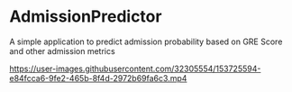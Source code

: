 # AdmissionPredictor
A simple application to predict admission probability based on GRE Score and other admission metrics



https://user-images.githubusercontent.com/32305554/153725594-e84fcca6-9fe2-465b-8f4d-2972b69fa6c3.mp4

